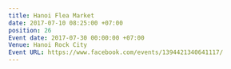```yaml
---
title: Hanoi Flea Market
date: 2017-07-10 08:25:00 +07:00
position: 26
Event date: 2017-07-30 00:00:00 +07:00
Venue: Hanoi Rock City
Event URL: https://www.facebook.com/events/1394421340641117/
---
```


